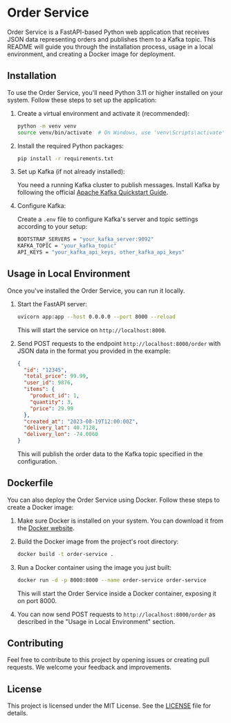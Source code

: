 # Order Service

Order Service is a FastAPI-based Python web application that receives JSON data representing orders and publishes them to a Kafka topic. This README will guide you through the installation process, usage in a local environment, and creating a Docker image for deployment.

## Installation

To use the Order Service, you'll need Python 3.11 or higher installed on your system. Follow these steps to set up the application:


1. Create a virtual environment and activate it (recommended):

   ```bash
   python -m venv venv
   source venv/bin/activate  # On Windows, use 'venv\Scripts\activate'
   ```

2. Install the required Python packages:

   ```bash
   pip install -r requirements.txt
   ```

3. Set up Kafka (if not already installed):

   You need a running Kafka cluster to publish messages. Install Kafka by following the official [Apache Kafka Quickstart Guide](https://kafka.apache.org/quickstart).

4. Configure Kafka:

   Create a `.env` file to configure Kafka's server and topic settings according to your setup:

   ```bash
   BOOTSTRAP_SERVERS = "your_kafka_server:9092"
   KAFKA_TOPIC = "your_kafka_topic"
   API_KEYS = "your_kafka_api_keys, other_kafka_api_keys"
   ```

## Usage in Local Environment

Once you've installed the Order Service, you can run it locally.

1. Start the FastAPI server:

   ```bash
   uvicorn app:app --host 0.0.0.0 --port 8000 --reload
   ```

   This will start the service on `http://localhost:8000`.

2. Send POST requests to the endpoint `http://localhost:8000/order` with JSON data in the format you provided in the example:

   ```json
   {
     "id": "12345",
     "total_price": 99.99,
     "user_id": 9876,
     "items": {
       "product_id": 1,
       "quantity": 3,
       "price": 29.99
     },
     "created_at": "2023-08-19T12:00:00Z",
     "delivery_lat": 40.7128,
     "delivery_lon": -74.0060
   }
   ```

   This will publish the order data to the Kafka topic specified in the configuration.

## Dockerfile

You can also deploy the Order Service using Docker. Follow these steps to create a Docker image:

1. Make sure Docker is installed on your system. You can download it from the [Docker website](https://www.docker.com/get-started).

2. Build the Docker image from the project's root directory:

   ```bash
   docker build -t order-service .
   ```

3. Run a Docker container using the image you just built:

   ```bash
   docker run -d -p 8000:8000 --name order-service order-service
   ```

   This will start the Order Service inside a Docker container, exposing it on port 8000.

4. You can now send POST requests to `http://localhost:8000/order` as described in the "Usage in Local Environment" section.

## Contributing

Feel free to contribute to this project by opening issues or creating pull requests. We welcome your feedback and improvements.

## License

This project is licensed under the MIT License. See the [LICENSE](../LICENSE) file for details.